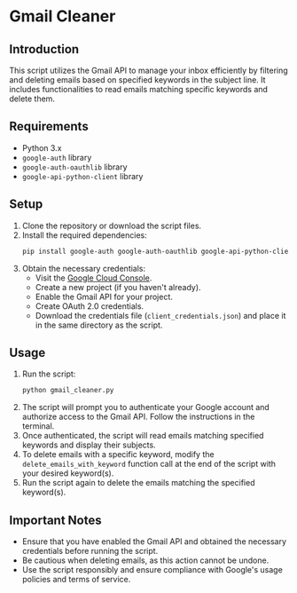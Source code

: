 # Gmail Cleaner

## Introduction
This script utilizes the Gmail API to manage your inbox efficiently by filtering and deleting emails based on specified keywords in the subject line. It includes functionalities to read emails matching specific keywords and delete them.

## Requirements
- Python 3.x
- `google-auth` library
- `google-auth-oauthlib` library
- `google-api-python-client` library

## Setup
1. Clone the repository or download the script files.
2. Install the required dependencies:
    ```bash
    pip install google-auth google-auth-oauthlib google-api-python-client
    ```
3. Obtain the necessary credentials:
   - Visit the [Google Cloud Console](https://console.cloud.google.com/).
   - Create a new project (if you haven't already).
   - Enable the Gmail API for your project.
   - Create OAuth 2.0 credentials.
   - Download the credentials file (`client_credentials.json`) and place it in the same directory as the script.

## Usage
1. Run the script:
    ```bash
    python gmail_cleaner.py
    ```
2. The script will prompt you to authenticate your Google account and authorize access to the Gmail API. Follow the instructions in the terminal.
3. Once authenticated, the script will read emails matching specified keywords and display their subjects.
4. To delete emails with a specific keyword, modify the `delete_emails_with_keyword` function call at the end of the script with your desired keyword(s).
5. Run the script again to delete the emails matching the specified keyword(s).

## Important Notes
- Ensure that you have enabled the Gmail API and obtained the necessary credentials before running the script.
- Be cautious when deleting emails, as this action cannot be undone.
- Use the script responsibly and ensure compliance with Google's usage policies and terms of service.

